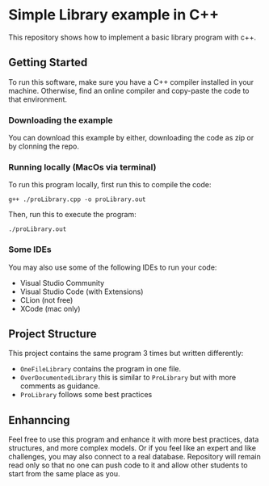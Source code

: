 # Simple Library example in C++

This repository shows how to implement a basic library program with c++.

## Getting Started

To run this software, make sure you have a C++ compiler installed in your machine. 
Otherwise, find an online compiler and copy-paste the code to that environment.

### Downloading the example

You can download this example by either, downloading the code as zip or 
by clonning the repo. 

### Running locally (MacOs via terminal)

To run this program locally, first run this to compile the code:
```
g++ ./proLibrary.cpp -o proLibrary.out
```

Then, run this to execute the program:
``` 
./proLibrary.out
```

### Some IDEs

You may also use some of the following IDEs to run your code:
- Visual Studio Community
- Visual Studio Code (with Extensions)
- CLion (not free)
- XCode (mac only)

## Project Structure
 This project contains the same program 3 times but written differently:
 - `OneFileLibrary` contains the program in one file.
 - `OverDocumentedLibrary` this is similar to `ProLibrary` but with more comments as guidance.
 - `ProLibrary` follows some best practices

 ## Enhanncing

 Feel free to use this program and enhance it with more best practices, data structures, and more complex models. Or if you feel like an expert and like challenges, you may also connect to a real database. Repository will remain read only so that no one can push code to it and allow other students to start from the same place as you.